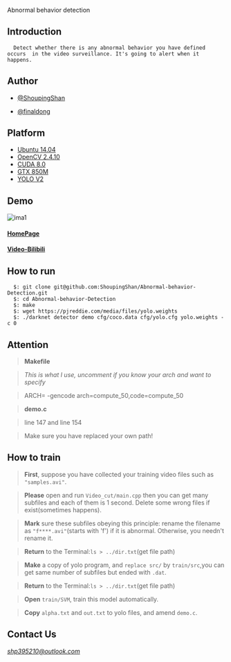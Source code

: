  Abnormal behavior detection
## Introduction
      Detect whether there is any abnormal behavior you have defined occurs  in the video surveillance. It's going to alert when it happens.
## Author
* [@ShoupingShan](https://github.com/ShoupingShan)

* [@finaldong](https://github.com/finaldong)

## Platform
* [Ubuntu 14.04](https://www.ubuntu.com/download/desktop)
* [OpenCV 2.4.10](http://opencv.org/)
* [CUDA 8.0](https://developer.nvidia.com/cuda-downloads)
* [GTX 850M](https://www.geforce.com/hardware/notebook-gpus/geforce-gtx-850m)
* [YOLO V2](https://pjreddie.com/darknet/yolo/)

## Demo
![ima1](https://github.com/ShoupingShan/Abnormal-behavior-Detection/blob/master/result/1500650454285.jpeg?raw=true)

####  [HomePage](https://www.shpity.com/index.php/164.html)
#### [Video-Bilibili](https://www.bilibili.com/video/BV1rg4y1v7KA)


## How to run
 ```
   $: git clone git@github.com:ShoupingShan/Abnormal-behavior-Detection.git
   $: cd Abnormal-behavior-Detection
   $: make
   $: wget https://pjreddie.com/media/files/yolo.weights
   $: ./darknet detector demo cfg/coco.data cfg/yolo.cfg yolo.weights -c 0
 ```
## Attention
  > **Makefile**

  > *This is what I use, uncomment if you know your arch and want to specify*

  > ARCH=  -gencode arch=compute_50,code=compute_50


  >**demo.c**

  >line 147 and line 154

  >Make sure you have replaced your own path!



## How to train
  >**First**, suppose you have collected your training video files such as `"samples.avi"`.

  >**Please** open and run `Video_cut/main.cpp`  then you can get many subfiles and each of them is 1 second. Delete some wrong files if exist(sometimes happens).

  >**Mark** sure these subfiles obeying this principle: rename the filename as `"f****.avi"`(starts with 'f') if it is abnormal. Otherwise, you needn't rename it.

  >**Return** to the Terminal:`ls > ../dir.txt`(get file path)   

  >**Make** a copy of yolo program, and `replace src/` by `train/src`,you can get same number of subfiles but ended with `.dat`.

  >**Return** to the Terminal:`ls > ../dir.txt`(get file path)

  >**Open** `train/SVM`, train this model automatically.

  >**Copy** `alpha.txt` and `out.txt` to yolo files, and amend `demo.c`.

## Contact Us

  *shp395210@outlook.com*
